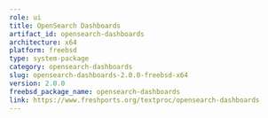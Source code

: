 ```yaml
---
role: ui
title: OpenSearch Dashboards
artifact_id: opensearch-dashboards
architecture: x64
platform: freebsd
type: system-package
category: opensearch-dashboards
slug: opensearch-dashboards-2.0.0-freebsd-x64
version: 2.0.0
freebsd_package_name: opensearch-dashboards
link: https://www.freshports.org/textproc/opensearch-dashboards
---
```

